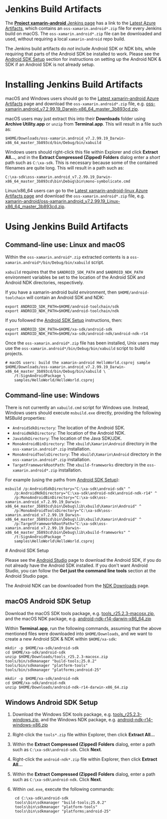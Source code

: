 # Jenkins Build Artifacts

The [**Project xamarin-android** Jenkins page][xa-jenkins-page] has a link
to the [Latest Azure Artifacts][xa-macOS-azure-artifacts], which contains an
`oss-xamarin.android*.zip` file for every Jenkins build on macOS.
The `oss-xamarin.android*.zip` file can be downloaded and used, without
requiring a local `xamarin-android` repo build.

[xa-jenkins-page]: https://jenkins.mono-project.com/view/Xamarin.Android/job/xamarin-android/
[xa-macOS-azure-artifacts]: https://jenkins.mono-project.com/view/Xamarin.Android/job/xamarin-android/lastSuccessfulBuild/Azure/

The Jenkins build artifacts do *not* include Android SDK or NDK bits,
while requiring that parts of the Android SDK be installed to work.
Please see the [Android SDK Setup](#Android_SDK_Setup) section for instructions
on setting up the Android NDK & SDK if an Android SDK is not already setup.

# Installing Jenkins Build Artifacts

macOS and Windows users should go to the
[Latest xamarin-android Azure Artifacts][xa-macOS-azure-artifacts] page and
download the `oss-xamarin.android*.zip` file, e.g.
[oss-xamarin.android_v7.2.99.19_Darwin-x86_64_master_3b893cd.zip][oss-xa-macOS].

[oss-xa-macOS]: https://jenkins.mono-project.com/view/Xamarin.Android/job/xamarin-android/lastSuccessfulBuild/Azure/processDownloadRequest/xamarin-android/oss-xamarin.android_v7.2.99.19_Darwin-x86_64_master_3b893cd.zip

macOS users may just extract this into their **Downloads** folder using
**Archive Utility.app** or `unzip` from **Terminal.app**. This will result
in a file such as:

	$HOME/Downloads/oss-xamarin.android_v7.2.99.19_Darwin-x86_64_master_3b893cd/bin/Debug/bin/xabuild

Windows users should right-click this file within Explorer and click
**Extract All...**, and in the **Extract Compressed (Zipped) Folders** dialog
enter a *short* path such as `C:\xa-sdk`. This is necessary because some
of the contained filenames are quite long. This will result in a path
such as:

	C:\xa-sdk\oss-xamarin.android_v7.2.99.19_Darwin-x86_64_master_3b893cd\bin\Debug\bin\mono-symbolicate.cmd

Linux/x86_64 users can go to the
[Latest xamarin-android-linux Azure Artifacts page][xa-linux-azure-artifacts]
and download the `oss-xamarin.android*.zip` file, e.g.
[xamarin-android/oss-xamarin.android_v7.2.99.19_Linux-x86_64_master_3b893cd.zip][oss-xa-Linux].

[xa-linux-azure-artifacts]: https://jenkins.mono-project.com/view/Xamarin.Android/job/xamarin-android-linux/lastSuccessfulBuild/Azure/
[oss-xa-Linux]: https://jenkins.mono-project.com/view/Xamarin.Android/job/xamarin-android-linux/lastSuccessfulBuild/Azure/processDownloadRequest/xamarin-android/oss-xamarin.android_v7.2.99.19_Linux-x86_64_master_3b893cd.zip

# Using Jenkins Build Artifacts

## Command-line use: Linux and macOS

Within the `oss-xamarin.android*.zip` extracted contents is a
`oss-xamarin.android*/bin/Debug/bin/xabuild` script.

`xabuild` requires that the `$ANDROID_SDK_PATH` and `$ANDROID_NDK_PATH`
environment variables be set to the location of the Android SDK and
Android NDK directories, respectively.

If you have a xamarin-android build environment, then
`$HOME/android-toolchain` will contain an Android SDK and NDK:

	export ANDROID_SDK_PATH=$HOME/android-toolchain/sdk
	export ANDROID_NDK_PATH=$HOME/android-toolchain/ndk

If you followed the [Android SDK Setup](#Android_SDK_Setup) instructions, then:

	export ANDROID_SDK_PATH=$HOME/xa-sdk/android-sdk
	export ANDROID_NDK_PATH=$HOME/xa-sdk/android-ndk/android-ndk-r14

Once the `oss-xamarin.android*.zip` file has been installed, Unix users
may use the `oss-xamarin.android*/bin/Debug/bin/xabuild` script to build
projects.

	# macOS users: build the xamarin-android HelloWorld.csproj sample
	$HOME/Downloads/oss-xamarin.android_v7.2.99.19_Darwin-x86_64_master_3b893cd/bin/Debug/bin/xabuild \
		/t:SignAndroidPackage \
		samples/HelloWorld/HelloWorld.csproj


## Command-line use: Windows

There is not currently an `xabuild.cmd` script for Windows use. Instead,
Windows users should execute `msbuild.exe` directly, providing the following
MSBuild properties:

* `AndroidSdkDirectory`: The location of the Android SDK.
* `AndroidNdkDirectory`: The location of the Android NDK.
* `JavaSdkDirectory`:  The location of the Java SDK/JDK.
* `MonoAndroidBinDirectory`: The `xbuild\Xamarin\Android` directory in the
    `oss-xamarin.android*.zip` installation.
* `MonoAndroidToolsDirectory`: The `xbuild\Xamarin\Android` directory in the
    `oss-xamarin.android*.zip` installation.
* `TargetFrameworkRootPath`: The `xbuild-frameworks` directory in the
    `oss-xamarin.android*.zip` installation.

For example (using the paths from [Android SDK Setup](#Android_SDK_Setup)):

	msbuild /p:AndroidSdkDirectory="C:\xa-sdk\android-sdk" ^
		/p:AndroidNdkDirectory="C:\xa-sdk\android-ndk\android-ndk-r14" ^
		/p:MonoAndroidBinDirectory="C:\xa-sdk\oss-xamarin.android_v7.2.99.19_Darwin-x86_64_master_3b893cd\bin\Debug\lib\xbuild\Xamarin\Android" ^
		/p:MonoAndroidToolsDirectory="C:\xa-sdk\oss-xamarin.android_v7.2.99.19_Darwin-x86_64_master_3b893cd\bin\Debug\lib\xbuild\Xamarin\Android" ^
		/p:TargetFrameworkRootPath="C:\xa-sdk\oss-xamarin.android_v7.2.99.19_Darwin-x86_64_master_3b893cd\bin\Debug\lib\xbuild-frameworks" ^
		/t:SignAndroidPackage ^
		samples\HelloWorld\HelloWorld.csproj

<a name="Android_SDK_Setup" />
# Android SDK Setup

Please see the [Android Studio][android-studio] page to download the
Android SDK, if you do not already have the Android SDK installed.
If you don't want Android Studio, you can follow the
**Get just the command line tools** section at the Android Studio page.

[android-studio]: https://developer.android.com/studio/index.html

The Android NDK can be downloaded from the [NDK Downloads][ndk-downloads]
page.

[ndk-downloads]: https://developer.android.com/ndk/downloads/index.html

## macOS Android SDK Setup

Download the macOS SDK tools package, e.g.
[tools_r25.2.3-macosx.zip][android-tools-macOS], and the
    macOS NDK package, e.g. [android-ndk-r14-darwin-x86_64.zip][ndk-macOS]

[android-tools-macOS]: https://dl.google.com/android/repository/tools_r25.2.3-macosx.zip
[ndk-macOS]: https://dl.google.com/android/repository/android-ndk-r14-darwin-x86_64.zip

Within **Terminal.app**, run the following commands, assuming that the
above mentioned files were downloaded into `$HOME/Downloads`, and we want
to create a new Android SDK & NDK within `$HOME/xa-sdk`:

	mkdir -p $HOME/xa-sdk/android-sdk
	cd $HOME/xa-sdk/android-sdk
	unzip $HOME/Downloads/tools_r25.2.3-macosx.zip
	tools/bin/sdkmanager "build-tools;25.0.2"
	tools/bin/sdkmanager "platform-tools"
	tools/bin/sdkmanager "platforms;android-25"
	
	mkdir -p $HOME/xa-sdk/android-ndk
	cd $HOME/xa-sdk/android-ndk
	unzip $HOME/Downloads/android-ndk-r14-darwin-x86_64.zip

## Windows Android SDK Setup

1. Download the Windows SDK tools package, e.g.
[tools_r25.2.3-windows.zip][android-tools-windows], and the
    Windows NDK package, e.g. [android-ndk-r14-windows-x86.zip][ndk-win64]

[android-tools-windows]: https://dl.google.com/android/repository/tools_r25.2.3-windows.zip
[ndk-win64]: https://dl.google.com/android/repository/android-ndk-r14-windows-x86.zip


2. Right-click the `tools*.zip` file within Explorer, then click
    **Extract All...**
3. Within the **Extract Compressed (Zipped) Folders** dialog, enter
    a path such as `C:\xa-sdk\android-sdk`. Click **Next**.
4. Right-click the `android-ndk*.zip` file within Explorer, then click
    **Extract All...**
5. Within the **Extract Compressed (Zipped) Folders** dialog, enter
    a path such as `C:\xa-sdk\android-ndk`. Click **Next**.
6. Within `cmd.exe`, execute the following commands:

        cd C:\xa-sdk\android-sdk
        tools\bin\sdkmanager "build-tools;25.0.2"
        tools\bin\sdkmanager "platform-tools"
        tools\bin\sdkmanager "platforms;android-25"
